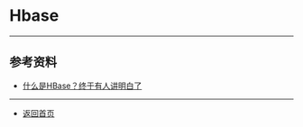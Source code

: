 # Hbase


---
## 参考资料
  - [什么是HBase？终于有人讲明白了](https://blog.csdn.net/weixin_43958974/article/details/125049446)

---
- [返回首页](../../README.md)